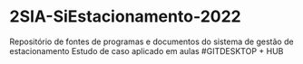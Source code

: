 # 2SIA-SiEstacionamento-2022
Repositório de fontes de programas e documentos do sistema de gestão de estacionamento
Estudo de caso aplicado em aulas
#GITDESKTOP + HUB
